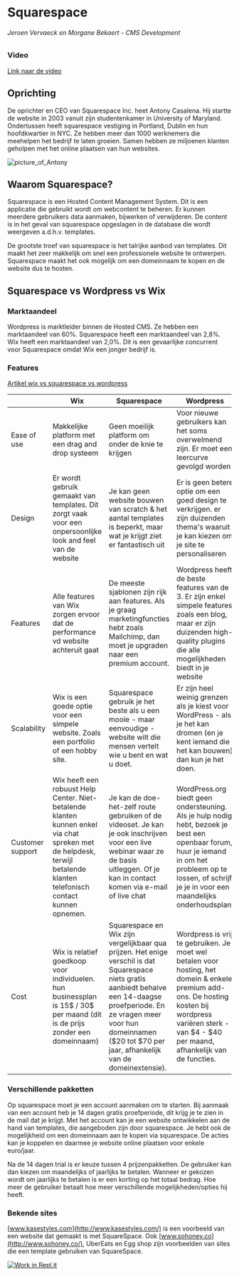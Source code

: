 # Squarespace
###### Jeroen Vervaeck en Morgane Bekaert - CMS Development

### Video
[Link naar de video](https://www.youtube.com/watch?v=wpjnQ9G6XI4&feature=youtu.be&fbclid=IwAR15hPh0HdLQC6VzMHN9dEQwR7C8qk0lrjUS-V71KJuiwnUMTovHnhTkFZo&ab_channel=morganebekaert)

## Oprichting
De oprichter en CEO van Squarespace Inc. heet Antony Casalena. Hij startte de website in 2003 vanuit zijn studentenkamer in University of Maryland. Ondertussen heeft squarespace vestiging in Portland, Dublin en hun hoofdkwartier in NYC. Ze hebben meer dan 1000 werknemers die meehelpen het bedrijf te laten groeien. Samen hebben ze miljoenen klanten geholpen met het online plaatsen van hun websites.

![picture_of_Antony](https://pbs.twimg.com/profile_images/708326239451422722/JwyT_qhJ_400x400.jpg)

## Waarom Squarespace?
Squarespace is een Hosted Content Management System. Dit is een applicatie die gebruikt wordt om webcontent te beheren. Er kunnen meerdere gebruikers data aanmaken, bijwerken of verwijderen. De content is in het geval van squarespace opgeslagen in de database die wordt weergeven a.d.h.v. templates.

De grootste troef van squarespace is het talrijke aanbod van templates. Dit maakt het zeer makkelijk om snel een professionele website te ontwerpen. Squarespace maakt het ook mogelijk om een domeinnaam te kopen en de website dus te hosten.

## Squarespace vs Wordpress vs Wix
### Marktaandeel
Wordpress is marktleider binnen de Hosted CMS. Ze hebben een marktaandeel van 60%. Squarespace heeft een marktaandeel van 2,8%. Wix heeft een marktaandeel van 2,0%. Dit is een gevaarlijke concurrent voor Squarespace omdat Wix een jonger bedrijf is.

### Features
[Artikel wix vs squarespace vs wordpress](https://thegoodalliance.org/articles/wix-v-squarespace-v-wordpress/)

|                  | Wix                                                                                                                                                                    | Squarespace                                                                                                                                                                                                                                          | Wordpress                                                                                                                                                                                                    |
|------------------|------------------------------------------------------------------------------------------------------------------------------------------------------------------------|------------------------------------------------------------------------------------------------------------------------------------------------------------------------------------------------------------------------------------------------------|--------------------------------------------------------------------------------------------------------------------------------------------------------------------------------------------------------------|
| Ease of use      | Makkelijke platform met een drag and drop systeem                                                                                                                      | Geen moeilijk platform om onder de knie te krijgen                                                                                                                                                                                                   | Voor nieuwe gebruikers kan het soms overwelmend zijn. Er moet een leercurve gevolgd worden                                                                                                                   |
| Design           | Er wordt gebruik gemaakt van templates. Dit zorgt vaak voor een onpersoonlijke look and feel van de website                                                            | Je kan geen website bouwen van scratch & het aantal templates is beperkt, maar wat je krijgt ziet er fantastisch uit                                                                                                                                 | Er is geen betere optie om een goed design te verkrijgen. er zijn duizenden thema's waaruit je kan kiezen om je site te personaliseren                                                                       |
| Features         | Alle features van Wix zorgen ervoor dat de performance vd website achteruit gaat                                                                                       | De meeste sjablonen zijn rijk aan features. Als je graag marketingfuncties hebt zoals Mailchimp, dan moet je upgraden naar een premium account.                                                                                                      | Wordpress heeft de beste features van de 3. Er zijn enkel simpele features zoals een blog, maar er zijn duizenden high-quality plugins die alle mogelijkheden biedt in je website                            |
| Scalability      | Wix is een goede optie voor een simpele website. Zoals een portfolio of een hobby site.                                                                                | Squarespace gebruik je het beste als u een mooie - maar eenvoudige - website wilt die mensen vertelt wie u bent en wat u doet.                                                                                                                       | Er zijn heel weinig grenzen als je kiest voor WordPress - als je het kan dromen (en je kent iemand die het kan bouwen) dan kun je het doen.                                                                  |
| Customer support | Wix heeft een robuust Help Center. Niet-betalende klanten kunnen enkel via chat spreken met de helpdesk, terwijl betalende klanten telefonisch contact kunnen opnemen. | Je kan de doe-het-zelf route gebruiken of de videoset. Je kan je ook inschrijven voor een live webinar waar ze de basis uitleggen. Of je kan in contact komen via e-mail of live chat                                                                | WordPress.org biedt geen ondersteuning. Als je hulp nodig hebt, bezoek je best een openbaar forum, huur je iemand in om het probleem op te lossen, of schrijf je je in voor een maandelijks onderhoudsplan.  |
| Cost             | Wix is relatief goedkoop voor individuelen. hun businessplan is 15$ / 30$ per maand (dit is de prijs zonder een domeinnaam)                                            | Squarespace en Wix zijn vergelijkbaar qua prijzen. Het enige verschil is dat Squarespace niets gratis aanbiedt behalve een 14-daagse proefperiode. En ze vragen meer voor hun domeinnamen ($20 tot $70 per jaar, afhankelijk van de domeinextensie). | Wordpress is vrij te gebruiken. Je moet wel betalen voor hosting, het domein & enkele premium add-ons. De hosting kosten bij wordpress variëren sterk - van $4 - $40 per maand, afhankelijk van de functies. |

### Verschillende pakketten
Op squarespace moet je een account aanmaken om te starten. Bij aanmaak van een account heb je 14 dagen gratis proefperiode, dit krijg je te zien in de mail dat je krijgt. 
Met het account kan je een website ontwikkelen aan de hand van templates, die aangeboden zijn door squarespace. Je hebt ook de mogelijkheid om een domeinnaam aan te kopen via squarespace. De acties kan je koppelen en daarmee je website online plaatsen voor enkele euro/jaar. 

Na de 14 dagen trial is er keuze tussen 4 prijzenpakketten. De gebruiker kan dan kiezen om maandelijks of jaarlijks te betalen. Wanneer er gekozen wordt om jaarlijks te betalen is er een korting op het totaal bedrag. 
Hoe meer de gebruiker betaalt hoe meer verschillende mogelijkheden/opties hij heeft. 

### Bekende sites
[www.kasestyles.com](http://www.kasestyles.com/) is een voorbeeld van een website dat gemaakt is met SquareSpace.
Ook [www.sohoney.co](http://www.sohoney.co/),  UberEats en Egg shop zijn voorbeelden van sites die een template gebruiken van SquareSpace. 


[![Work in Repl.it](https://classroom.github.com/assets/work-in-replit-14baed9a392b3a25080506f3b7b6d57f295ec2978f6f33ec97e36a161684cbe9.svg)](https://classroom.github.com/online_ide?assignment_repo_id=3198293&assignment_repo_type=AssignmentRepo)
